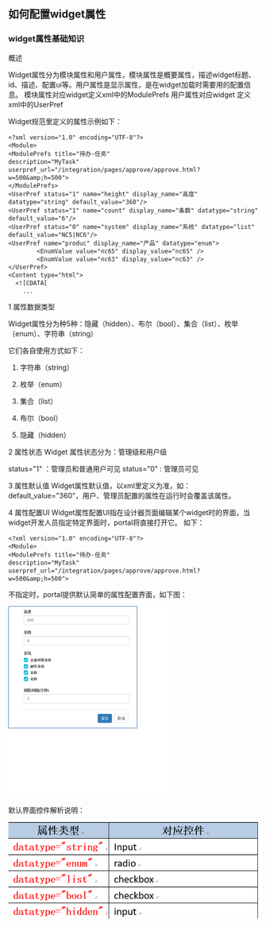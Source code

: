 ## 如何配置widget属性

### widget属性基础知识

概述

Widget属性分为模块属性和用户属性，模块属性是概要属性，描述widget标题、id、描述、配置ui等。用户属性是显示属性，是在widget加载时需要用的配置信息。
模块属性对应widget定义xml中的ModulePrefs 用户属性对应widget 定义xml中的UserPref

Widget规范里定义的属性示例如下：

	<?xml version="1.0" encoding="UTF-8"?>
	<Module>
	<ModulePrefs title="待办-任务"
	description="MyTask"
	userpref_url="/integration/pages/approve/approve.html?w=500&amp;h=500">
	</ModulePrefs>
	<UserPref status="1" name="height" display_name="高度" datatype="string" default_value="360"/> 
	<UserPref status="1" name="count" display_name="条数" datatype="string" default_value="6"/>
	<UserPref status="0" name="system" display_name="系统" datatype="list" default_value="NC5|NC6"/> 
	<UserPref name="produc" display_name="产品" datatype="enum">
	        <EnumValue value="nc65" display_value="nc65" />
	        <EnumValue value="nc63" display_value="nc63" />
	</UserPref>
	<Content type="html">
	  <![CDATA[
		...

1 属性数据类型

Widget属性分为种5种：隐藏（hidden）、布尔（bool）、集合（list）、枚举（enum）、字符串（string）

它们各自使用方式如下：

1) 字符串（string）
	<UserPref name="height" display_name="高度" datatype="string" default_value="360" />

2) 枚举（enum）
  
	<UserPref name="produc" display_name="产品" datatype="enum">
	      <EnumValue value="nc65" display_value="nc65" />
	      <EnumValue value="nc63" display_value="nc63" />
	</UserPref>


3) 集合（list）
<UserPref name="system" display_name="系统" datatype="list" default_value="NC5|NC6" />

4) 布尔（bool）
<UserPref name="isenable" display_name="启用" datatype="bool" default_value="t" />

5) 隐藏（hidden）
<UserPref name="mode" display_name="模式" datatype="hidden" default_value="1" />

2 属性状态
Widget 属性状态分为：管理级和用户级

status="1"  ：管理员和普通用户可见
status="0" : 管理员可见

3 属性默认值
Widget属性默认值，以xml里定义为准，如：default_value="360"，用户、管理员配置的属性在运行时会覆盖该属性。

4 属性配置UI
Widget属性配置UI指在设计器页面编辑某个widget时的界面，当widget开发人员指定特定界面时，portal将直接打开它。
如下：

	<?xml version="1.0" encoding="UTF-8"?>
	<Module>
	<ModulePrefs title="待办-任务"
	description="MyTask"
	userpref_url="/integration/pages/approve/approve.html?w=500&amp;h=500">

不指定时，portal提供默认简单的属性配置界面，如下图：

![](/articles/cportal/2-/images/6-1.png)

默认界面控件解析说明：

![](/articles/cportal/2-/images/6-2.PNG)

